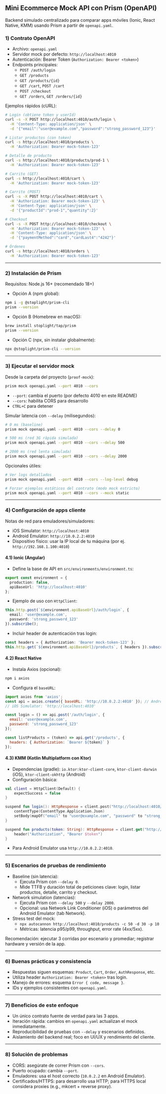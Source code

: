 ## Mini Ecommerce Mock API con Prism (OpenAPI)

Backend simulado centralizado para comparar apps móviles (Ionic, React Native, KMM) usando Prism a partir de `openapi.yaml`.

### 1) Contrato OpenAPI
- Archivo: `openapi.yaml`
- Servidor mock por defecto: `http://localhost:4010`
- Autenticación: Bearer Token (`Authorization: Bearer <token>`)
- Endpoints principales:
  - `POST /auth/login`
  - `GET /products`
  - `GET /products/{id}`
  - `GET /cart`, `POST /cart`
  - `POST /checkout`
  - `GET /orders`, `GET /orders/{id}`

Ejemplos rápidos (cURL):
```bash
# Login (obtiene token y userId)
curl -s -X POST http://localhost:4010/auth/login \
  -H 'Content-Type: application/json' \
  -d '{"email":"user@example.com","password":"strong_password_123"}'

# Listar productos (con token)
curl -s http://localhost:4010/products \
  -H 'Authorization: Bearer mock-token-123'

# Detalle de producto
curl -s http://localhost:4010/products/prod-1 \
  -H 'Authorization: Bearer mock-token-123'

# Carrito (GET)
curl -s http://localhost:4010/cart \
  -H 'Authorization: Bearer mock-token-123'

# Carrito (POST)
curl -s -X POST http://localhost:4010/cart \
  -H 'Authorization: Bearer mock-token-123' \
  -H 'Content-Type: application/json' \
  -d '{"productId":"prod-1","quantity":2}'

# Checkout
curl -s -X POST http://localhost:4010/checkout \
  -H 'Authorization: Bearer mock-token-123' \
  -H 'Content-Type: application/json' \
  -d '{"paymentMethod":"card","cardLast4":"4242"}'

# Órdenes
curl -s http://localhost:4010/orders \
  -H 'Authorization: Bearer mock-token-123'
```

---

### 2) Instalación de Prism
Requisitos: Node.js 16+ (recomendado 18+)

- Opción A (npm global):
```bash
npm i -g @stoplight/prism-cli
prism --version
```

- Opción B (Homebrew en macOS):
```bash
brew install stoplight/tap/prism
prism --version
```

- Opción C (npx, sin instalar globalmente):
```bash
npx @stoplight/prism-cli --version
```

---

### 3) Ejecutar el servidor mock
Desde la carpeta del proyecto (`proof-mock`):
```bash
prism mock openapi.yaml --port 4010 --cors
```
- `--port`: cambia el puerto (por defecto 4010 en este README)
- `--cors`: habilita CORS para desarrollo
- `CTRL+C` para detener

Simular latencia con `--delay` (milisegundos):
```bash
# 0 ms (baseline)
prism mock openapi.yaml --port 4010 --cors --delay 0

# 500 ms (red 3G rápida simulada)
prism mock openapi.yaml --port 4010 --cors --delay 500

# 2000 ms (red lenta simulada)
prism mock openapi.yaml --port 4010 --cors --delay 2000
```

Opcionales útiles:
```bash
# Ver logs detallados
prism mock openapi.yaml --port 4010 --cors --log-level debug

# Forzar ejemplos estáticos del contrato (modo mock estricto)
prism mock openapi.yaml --port 4010 --cors --mock static
```

---

### 4) Configuración de apps cliente
Notas de red para emuladores/simuladores:
- iOS Simulator: `http://localhost:4010`
- Android Emulator: `http://10.0.2.2:4010`
- Dispositivo físico: usar la IP local de tu máquina (por ej. `http://192.168.1.100:4010`)

#### 4.1) Ionic (Angular)
- Define la base de API en `src/environments/environment.ts`:
```ts
export const environment = {
  production: false,
  apiBaseUrl: 'http://localhost:4010'
};
```
- Ejemplo de uso con `HttpClient`:
```ts
this.http.post(`${environment.apiBaseUrl}/auth/login`, {
  email: 'user@example.com',
  password: 'strong_password_123'
}).subscribe();
```
- Incluir header de autenticación tras login:
```ts
const headers = { Authorization: 'Bearer mock-token-123' };
this.http.get(`${environment.apiBaseUrl}/products`, { headers }).subscribe();
```

#### 4.2) React Native
- Instala Axios (opcional):
```bash
npm i axios
```
- Configura el `baseURL`:
```js
import axios from 'axios';
const api = axios.create({ baseURL: 'http://10.0.2.2:4010' }); // Android emu
// iOS Simulator: 'http://localhost:4010'

const login = () => api.post('/auth/login', {
  email: 'user@example.com',
  password: 'strong_password_123'
});

const listProducts = (token) => api.get('/products', {
  headers: { Authorization: `Bearer ${token}` }
});
```

#### 4.3) KMM (Kotlin Multiplatform con Ktor)
- Dependencias (gradle): `io.ktor:ktor-client-core`, `ktor-client-darwin` (iOS), `ktor-client-okhttp` (Android)
- Configuración básica:
```kotlin
val client = HttpClient(Default) {
    expectSuccess = false
}

suspend fun login(): HttpResponse = client.post("http://localhost:4010/auth/login") {
    contentType(ContentType.Application.Json)
    setBody(mapOf("email" to "user@example.com", "password" to "strong_password_123"))
}

suspend fun products(token: String): HttpResponse = client.get("http://localhost:4010/products") {
    header("Authorization", "Bearer $token")
}
```
- Para Android Emulator usa `http://10.0.2.2:4010`.

---

### 5) Escenarios de pruebas de rendimiento
- Baseline (sin latencia):
  - Ejecuta Prism con `--delay 0`.
  - Mide TTFB y duración total de peticiones clave: login, listar productos, detalle, carrito y checkout.
- Network simulation (latencias):
  - Ejecuta Prism con `--delay 500` y `--delay 2000`.
  - Opcional: usa Network Link Conditioner (iOS) o parámetros del Android Emulator (tab Network).
- Stress test del mock:
  - `npx autocannon http://localhost:4010/products -c 50 -d 30 -p 10`
  - Métricas: latencia p95/p99, throughput, error rate (4xx/5xx).

Recomendación: ejecutar 3 corridas por escenario y promediar; registrar hardware y versión de la app.

---

### 6) Buenas prácticas y consistencia
- Respuestas siguen esquemas: `Product`, `Cart`, `Order`, `AuthResponse`, etc.
- Utiliza header `Authorization: Bearer <token>` tras login.
- Manejo de errores: esquema `Error { code, message }`.
- IDs y ejemplos consistentes con `openapi.yaml`.

---

### 7) Beneficios de este enfoque
- Un único contrato fuente de verdad para las 3 apps.
- Iteración rápida: cambios en `openapi.yaml` actualizan el mock inmediatamente.
- Reproducibilidad de pruebas con `--delay` y escenarios definidos.
- Aislamiento del backend real; foco en UI/UX y rendimiento del cliente.

---

### 8) Solución de problemas
- CORS: asegúrate de correr Prism con `--cors`.
- Puerto ocupado: cambia `--port`.
- Emuladores: usa el host correcto (`10.0.2.2` en Android Emulator).
- Certificados/HTTPS: para desarrollo usa HTTP; para HTTPS local considera proxies (e.g., mkcert + reverse proxy).
